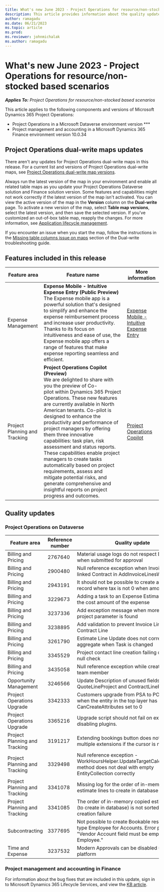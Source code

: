 ```yaml
---
title: What's new June 2023 - Project Operations for resource/non-stocked based scenarios
description: This article provides information about the quality updates that are available in the June 2023 release of Microsoft Dynamics 365 Project Operations for resource/non-stocked based scenarios.
author: ramagadu
ms.date: 06/21/2023
ms.topic: article
ms.prod:
ms.reviewer: johnmichalak 
ms.author: ramagadu
---
```


# What's new June 2023 - Project Operations for resource/non-stocked based scenarios

_**Applies To:** Project Operations for resource/non-stocked based scenarios_

This article applies to the following components and versions of Microsoft Dynamics 365 Project Operations:

- Project Operations in a Microsoft Dataverse environment version ***
- Project management and accounting in a Microsoft Dynamics 365 Finance environment version 10.0.34

## Project Operations dual-write maps updates

There aren't any updates for Project Operations dual-write maps in this release. For a current list and versions of Project Operations dual-write maps, see [Project Operations dual-write map versions](../environment/resource-dual-write-maps.md).

Always run the latest version of the map in your environment and enable all related table maps as you update your Project Operations Dataverse solution and Finance solution version. Some features and capabilities might not work correctly if the latest version of the map isn't activated. You can view the active version of the map in the **Version** column on the **Dual-write** page. To activate a new version of the map, select **Table map versions**, select the latest version, and then save the selected version. If you've customized an out-of-box table map, reapply the changes. For more information, see [Application lifecycle management](/dynamics365/fin-ops-core/dev-itpro/data-entities/dual-write/app-lifecycle-management).

If you encounter an issue when you start the map, follow the instructions in the [Missing table columns issue on maps](/dynamics365/fin-ops-core/dev-itpro/data-entities/dual-write/dual-write-troubleshooting-finops-upgrades#missing-table-columns-issue-on-maps) section of the Dual-write troubleshooting guide.

## Features included in this release

| Feature area | Feature name | More information |
| --- | --- | --- |
|Expense Management| **Expense Mobile - Intuitive Expense Entry (Public Preview)**</br>The Expense mobile app is a powerful solution that's designed to simplify and enhance the expense reimbursement process and increase user productivity. Thanks to its focus on intuitiveness and ease of use, the Expense mobile app offers a range of features that make expense reporting seamless and efficient.| [Expense Mobile - Intuitive Expense Entry](/dynamics365/project-operations/expense/new-expense-mobile-app-overview) |
|Project Planning and Tracking| **Project Operations Copilot (Preview)**</br>We are delighted to share with you the preview of Co-pilot within Dynamics 365 Project Operations. These new features are currently available in North American tenants. Co-pilot is designed to enhance the productivity and performance of project managers by offering them three innovative capabilities: task plan, risk assessment and status reports. These capabilities enable project managers to create tasks automatically based on project requirements, assess and mitigate potential risks, and generate comprehensive and insightful reports on project progress and outcomes. | [Project Operations Copilot](/dynamics365/project-operations/project-management/copilot-features) |

## Quality updates

### Project Operations on Dataverse

| Feature area | Reference number | Quality update |
| --- | --- | --- |
|Billing and Pricing|2767640|Material usage logs do not respect Billing type when submitted for approval|
|Billing and Pricing|2900480|Null reference exception when Invoice has no linked Contract in AddInvoiceLinesWithDetails|
|Billing and Pricing|2943191|It should not be possible to create a Milestone record where tax is not 0 when amount is 0|
|Billing and Pricing|3229673|Adding a task to an Expense Estimates doubles the cost amount of the expense|
|Billing and Pricing|3237336|Add exception message when more than one project parameter is found|
|Billing and Pricing|3238895|Add validation to prevent Invoice Line without Contract Line|
|Billing and Pricing|3261790|Estimate Line Update does not correctly aggregate when Task is changed|
|Billing and Pricing|3345529|Project contact line creation failing due to no null check|
|Billing and Pricing|3435058|Null reference exception while creating project team member|
|Opportunity Management|3246566|Update Description of unused fields on Project: QuoteLineProject and ContractLineProject|
|Project Operations Upgrade|3342333|Customers upgrade from PSA to PO are failing when the entity in the top layer has CanCreateAttributes set to 0|
|Project Operations Upgrade|3365216|Upgrade script should not fail on exception disabling plugins.|
|Project Planning and Tracking|3191217|Extending bookings button does not block multiple extensions if the cursor is not moved|
|Project Planning and Tracking|3329498|Null reference exception - WorkHoursHelper.UpdateTargetCalendarRules() method does not deal with empty EntityCollection correctly|
|Project Planning and Tracking|3341078|Missing log for the order of in-memory copied estimate lines to create in database|
|Project Planning and Tracking|3341085|The order of in-memory copied estimate lines (to create in database) is not sorted and causes creation failure|
|Subcontracting|3377695|Not possible to create Bookable resources of type Employee for Accounts. Error presented: "Vendor Account field must be empty for an Employee."|
|Time and Expense|3237532|Modern Approvals can be disabled using power platform|

### Project management and accounting in Finance

For information about the bug fixes that are included in this update, sign in to Microsoft Dynamics 365 Lifecycle Services, and view the [KB article](https://fix.lcs.dynamics.com/Issue/Details?bugId=805875).
